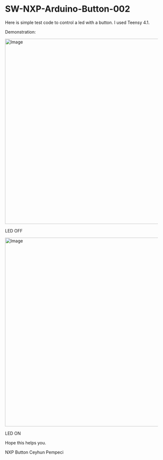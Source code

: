 # SW-NXP-Arduino-Button-002

Here is simple test code to control a led with a button. I used Teensy 4.1.

Demonstration:

<img width="608" alt="Image" src="https://github.com/user-attachments/assets/bfd1d233-a84f-4b7e-90de-710f79db5904" />

LED OFF

<img width="620" alt="Image" src="https://github.com/user-attachments/assets/e94f91ba-807c-4608-bb82-59cf37100beb" />

LED ON

Hope this helps you.

NXP Button
Ceyhun Pempeci
